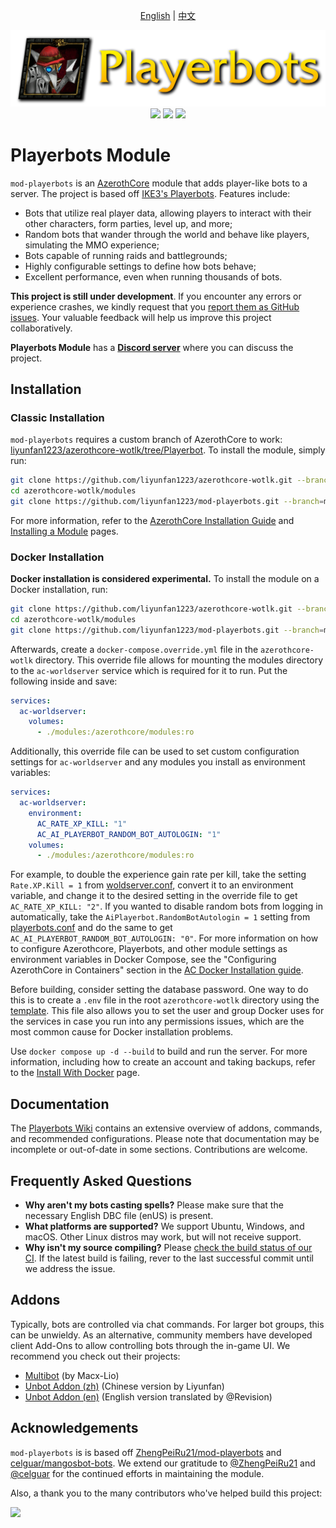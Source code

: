 <p align="center">
    <a href="https://github.com/liyunfan1223/mod-playerbots/blob/master/README.md">English</a>
    |
    <a href="https://github.com/liyunfan1223/mod-playerbots/blob/master/README_CN.md">中文</a>
</p>


<div align="center">
  <img src="icon.png" alt="Playerbots Icon" width="700px">
</div>

<div align="center">
    <img src="https://github.com/liyunfan1223/mod-playerbots/actions/workflows/macos_build.yml/badge.svg">
    <img src="https://github.com/liyunfan1223/mod-playerbots/actions/workflows/core_build.yml/badge.svg">
    <img src="https://github.com/liyunfan1223/mod-playerbots/actions/workflows/windows_build.yml/badge.svg">
</div>

# Playerbots Module
`mod-playerbots` is an [AzerothCore](https://www.azerothcore.org/) module that adds player-like bots to a server. The project is based off [IKE3's Playerbots](https://github.com/ike3/mangosbot). Features include:

- Bots that utilize real player data, allowing players to interact with their other characters, form parties, level up, and more;
- Random bots that wander through the world and behave like players, simulating the MMO experience;
- Bots capable of running raids and battlegrounds;
- Highly configurable settings to define how bots behave;
- Excellent performance, even when running thousands of bots.

**This project is still under development**. If you encounter any errors or experience crashes, we kindly request that you [report them as GitHub issues](https://github.com/liyunfan1223/mod-playerbots/issues/new?template=bug_report.md). Your valuable feedback will help us improve this project collaboratively.

**Playerbots Module** has a **[Discord server](https://discord.gg/NQm5QShwf9)** where you can discuss the project.

## Installation

### Classic Installation

`mod-playerbots` requires a custom branch of AzerothCore to work: [liyunfan1223/azerothcore-wotlk/tree/Playerbot](https://github.com/liyunfan1223/azerothcore-wotlk/tree/Playerbot). To install the module, simply run:

```bash
git clone https://github.com/liyunfan1223/azerothcore-wotlk.git --branch=Playerbot
cd azerothcore-wotlk/modules
git clone https://github.com/liyunfan1223/mod-playerbots.git --branch=master
```

For more information, refer to the [AzerothCore Installation Guide](https://www.azerothcore.org/wiki/installation) and [Installing a Module](https://www.azerothcore.org/wiki/installing-a-module) pages.

### Docker Installation

**Docker installation is considered experimental.** To install the module on a Docker installation, run:

```bash
git clone https://github.com/liyunfan1223/azerothcore-wotlk.git --branch=Playerbot
cd azerothcore-wotlk/modules
git clone https://github.com/liyunfan1223/mod-playerbots.git --branch=master
```

Afterwards, create a `docker-compose.override.yml` file in the `azerothcore-wotlk` directory. This override file allows for mounting the modules directory to the `ac-worldserver` service which is required for it to run. Put the following inside and save:

```yml
services:
  ac-worldserver:
    volumes:
      - ./modules:/azerothcore/modules:ro
```

Additionally, this override file can be used to set custom configuration settings for `ac-worldserver` and any modules you install as environment variables:

```yml
services:
  ac-worldserver:
    environment:
      AC_RATE_XP_KILL: "1"
      AC_AI_PLAYERBOT_RANDOM_BOT_AUTOLOGIN: "1"
    volumes:
      - ./modules:/azerothcore/modules:ro
```

For example, to double the experience gain rate per kill, take the setting `Rate.XP.Kill = 1` from [woldserver.conf](https://github.com/liyunfan1223/azerothcore-wotlk/blob/Playerbot/src/server/apps/worldserver/worldserver.conf.dist), convert it to an environment variable, and change it to the desired setting in the override file to get `AC_RATE_XP_KILL: "2"`. If you wanted to disable random bots from logging in automatically, take the `AiPlayerbot.RandomBotAutologin = 1` setting from [playerbots.conf](https://github.com/liyunfan1223/mod-playerbots/blob/master/conf/playerbots.conf.dist) and do the same to get `AC_AI_PLAYERBOT_RANDOM_BOT_AUTOLOGIN: "0"`. For more information on how to configure Azerothcore, Playerbots, and other module settings as environment variables in Docker Compose, see the "Configuring AzerothCore in Containers" section in the [AC Docker Installation guide](https://www.azerothcore.org/wiki/install-with-docker).

Before building, consider setting the database password. One way to do this is to create a `.env` file in the root `azerothcore-wotlk` directory using the [template](https://github.com/liyunfan1223/azerothcore-wotlk/blob/Playerbot/conf/dist/env.docker). This file also allows you to set the user and group Docker uses for the services in case you run into any permissions issues, which are the most common cause for Docker installation problems.

Use `docker compose up -d --build` to build and run the server. For more information, including how to create an account and taking backups, refer to the [Install With Docker](https://www.azerothcore.org/wiki/install-with-docker) page.

## Documentation

The [Playerbots Wiki](https://github.com/liyunfan1223/mod-playerbots/wiki) contains an extensive overview of addons, commands, and recommended configurations. Please note that documentation may be incomplete or out-of-date in some sections. Contributions are welcome.

## Frequently Asked Questions

- **Why aren't my bots casting spells?** Please make sure that the necessary English DBC file (enUS) is present.
- **What platforms are supported?** We support Ubuntu, Windows, and macOS. Other Linux distros may work, but will not receive support.
- **Why isn't my source compiling?** Please [check the build status of our CI](https://github.com/liyunfan1223/mod-playerbots/actions). If the latest build is failing, rever to the last successful commit until we address the issue.

## Addons

Typically, bots are controlled via chat commands. For larger bot groups, this can be unwieldy. As an alternative, community members have developed client Add-Ons to allow controlling bots through the in-game UI. We recommend you check out their projects:

- [Multibot](https://github.com/Macx-Lio/MultiBot) (by Macx-Lio)
- [Unbot Addon (zh)](https://github.com/liyunfan1223/unbot-addon) (Chinese version by Liyunfan)
- [Unbot Addon (en)](https://github.com/noisiver/unbot-addon/tree/english) (English version translated by @Revision)

## Acknowledgements

`mod-playerbots` is is based off [ZhengPeiRu21/mod-playerbots](https://github.com/ZhengPeiRu21/mod-playerbots) and [celguar/mangosbot-bots](https://github.com/celguar/mangosbot-bots). We extend our gratitude to [@ZhengPeiRu21](https://github.com/ZhengPeiRu21) and [@celguar](https://github.com/celguar) for the continued efforts in maintaining the module.

Also, a thank you to the many contributors who've helped build this project:

<a href="https://github.com/liyunfan1223/mod-playerbots/graphs/contributors">
  <img src="https://contrib.rocks/image?repo=liyunfan1223/mod-playerbots" />
</a>
